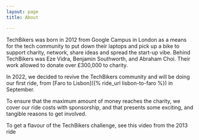 ```yaml
---
layout: page
title: About

---
```

TechBikers was born in 2012 from Google Campus in London as a means for the tech community to put down their laptops and pick up a bike to support charity, network, share ideas and spread the start-up vibe. Behind TechBikers was Eze Vidra, Benjamin Southworth, and Abraham Choi. Their work allowed to donate over £300,000 to charity.

In 2022, we decided to revive the TechBikers community and will be doing our first ride, from [Faro to Lisbon]({% ride_url lisbon-to-faro %}) in September.

To ensure that the maximum amount of money reaches the charity, we cover our ride costs with sponsorship, and that presents some exciting, and tangible reasons to get involved.

To get a flavour of the TechBikers challenge, see this video from the 2013 ride